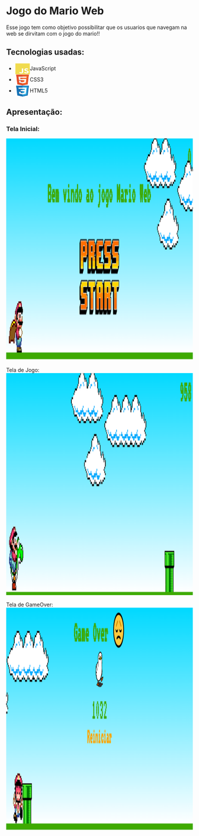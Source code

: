 # Jogo do Mario Web

Esse jogo tem como objetivo possibilitar que os usuarios que navegam na web se dirvitam com o jogo do mario!!

## Tecnologias usadas: 
<ul>
   <li><img align="center" alt="Fabio-Js" height="30" width="40" src="https://raw.githubusercontent.com/devicons/devicon/master/icons/javascript/javascript-plain.svg">JavaScript</li>
   <li><img align="center" alt="Fabio-HTML" height="30" width="40" src="https://raw.githubusercontent.com/devicons/devicon/master/icons/html5/html5-original.svg">CSS3</li> 
   <li><img align="center" alt="Fabio-CSS" height="30" width="40" src="https://raw.githubusercontent.com/devicons/devicon/master/icons/css3/css3-original.svg">HTML5</li> 
</ul>

## Apresentação:
 
### Tela Inicial: 
<img src="img/prest-game/inicial.png" width="1000px" height="600px">

Tela de Jogo: 
<img src="img/prest-game/game2.png" width="1000px" height="600px">

Tela de GameOver:
<img src="img/prest-game/gameover.png" width="1000px" height="600px">
